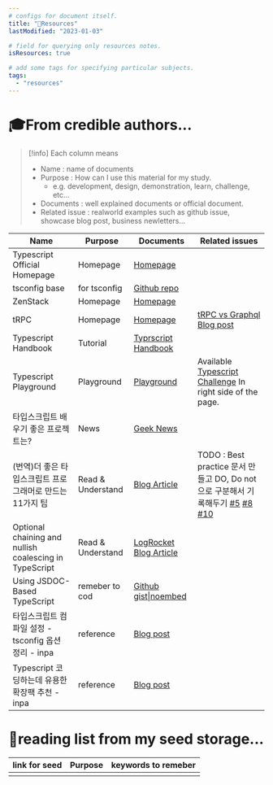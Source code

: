 ```yaml
---
# configs for document itself.
title: "🚚Resources"
lastModified: "2023-01-03"

# field for querying only resources notes.
isResources: true

# add some tags for specifying particular subjects.
tags:
  - "resources"
---
```

# 🎓From credible authors...
> [!info] Each column means
> - Name : name of documents
> - Purpose : How can I use this material for my study.
> 	- e.g. development, design, demonstration, learn, challenge, etc...
> - Documents : well explained documents or official document.
> - Related issue : realworld examples such as github issue, showcase blog post, business newletters...


| Name                                                     | Purpose           | Documents                                                                                                                                                                                        | Related issues                                                                                                                                                                                                                                                                                                                                                   |
| -------------------------------------------------------- | ----------------- | ------------------------------------------------------------------------------------------------------------------------------------------------------------------------------------------------ | ---------------------------------------------------------------------------------------------------------------------------------------------------------------------------------------------------------------------------------------------------------------------------------------------------------------------------------------------------------------- |
| Typescript Official Homepage                             | Homepage          | [Homepage](https://www.typescriptlang.org/)                                                                                                                                                      |                                                                                                                                                                                                                                                                                                                                                                  |
| tsconfig base                                            | for tsconfig      | [Github repo](https://github.com/tsconfig/bases#centralized-recommendations-for-tsconfig-bases)                                                                                                  |                                                                                                                                                                                                                                                                                                                                                                  |
| ZenStack                                                 | Homepage          | [Homepage](https://zenstack.dev/)                                                                                                                                                                |                                                                                                                                                                                                                                                                                                                                                                  |
| tRPC                                                     | Homepage          | [Homepage](https://trpc.io/)                                                                                                                                                                     | [tRPC vs Graphql Blog post](https://cleancommit.io/blog/trpc-vs-graphql-how-to-choose-the-best-option-for-your-next-project/)                                                                                                                                                                                                                                    |
| Typescript Handbook                                      | Tutorial          | [Typrscript Handbook](https://www.typescriptlang.org/docs/handbook/intro.html)                                                                                                                   |                                                                                                                                                                                                                                                                                                                                                                  |
| Typescript Playground                                    | Playground        | [Playground](https://www.typescriptlang.org/play)                                                                                                                                                | Available [Typescript Challenge](https://github.com/type-challenges/type-challenges) In right side of the page.                                                                                                                                                                                                                                                  |
| 타입스크립트 배우기 좋은 프로젝트는?                     | News              | [Geek News](https://news.hada.io/topic?id=8155)                                                                                                                                                  |                                                                                                                                                                                                                                                                                                                                                                  |
| (번역)더 좋은 타입스크립트 프로그래머로 만드는 11가지 팁 | Read & Understand | [Blog Article](https://velog.io/@lky5697/11-tips-that-help-you-become-a-better-typescript-programmer)                                                                                            | TODO : Best practice 문서 만들고 DO, Do not 으로 구분해서 기록해두기 [#5](https://www.typescriptlang.org/docs/handbook/2/conditional-types.html#distributive-conditional-types) [#8](https://www.w3schools.com/typescript/typescript_tuples.php) [#10](https://www.typescriptlang.org/docs/handbook/2/conditional-types.html#inferring-within-conditional-types) |
| Optional chaining and nullish coalescing in TypeScript   | Read & Understand | [LogRocket Blog Article](https://blog.logrocket.com/optional-chaining-nullish-coalescing-typescript/)                                                                                            |                                                                                                                                                                                                                                                                                                                                                                  |
| Using JSDOC-Based TypeScript                             | remeber to cod    | [Github gist\|noembed](https://gist.github.com/DeruiDENG/074b15de1ebc23ee8d307c14198c1231)                                                                                                       |                                                                                                                                                                                                                                                                                                                                                                  |
| 타입스크립트 컴파일 설정 - tsconfig 옵션 정리 - inpa     | reference         | [Blog post](https://inpa.tistory.com/entry/TS-%F0%9F%93%98-%ED%83%80%EC%9E%85%EC%8A%A4%ED%81%AC%EB%A6%BD%ED%8A%B8-tsconfigjson-%EC%84%A4%EC%A0%95%ED%95%98%EA%B8%B0-%EC%B4%9D%EC%A0%95%EB%A6%AC) |                                                                                                                                                                                                                                                                                                                                                                  |
| Typescript 코딩하는데 유용한 확장팩 추천 - inpa          | reference         | [Blog post](https://inpa.tistory.com/entry/VSCode-%F0%9F%92%BD-TypeScript-%EC%BD%94%EB%94%A9%ED%95%98%EB%8A%94%EB%8D%B0-%EC%9C%A0%EC%9A%A9%ED%95%9C-%ED%99%95%EC%9E%A5%ED%8C%A9-%F0%9F%92%AF-%EC%B6%94%EC%B2%9C)                                                                                                                                                                                                 |                                                                                                                                                                                                                                                                                                                                                                  |


# 🌱reading list from my seed storage...
| link for seed | Purpose | keywords to remeber |
| ------------- | ------- | ----------------- |
|               |         |                   |

